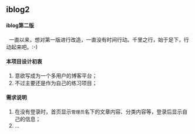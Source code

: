 ## iblog2
#### iblog第二版
 
一直以来，想对第一版进行改造，一直没有时间行动。千里之行，始于足下，行动起来吧。:-)
#### 本项目设计初衷
 1. 意欲写成为一个多用户的博客平台；
 2. 不过主要还是作为自己的练习项目；
 
#### 需求说明
 1. 在没有登录时，首页显示`管理员`名下的文章内容、分类内容等，登录后显示自己的信息；
 2. ...